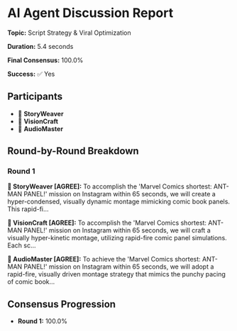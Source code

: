# AI Agent Discussion Report

**Topic:** Script Strategy & Viral Optimization

**Duration:** 5.4 seconds

**Final Consensus:** 100.0%

**Success:** ✅ Yes

## Participants

- 📝 **StoryWeaver**
- 🎨 **VisionCraft**
- 🎵 **AudioMaster**

## Round-by-Round Breakdown

### Round 1

**📝 StoryWeaver [AGREE]:** To accomplish the 'Marvel Comics shortest: ANT-MAN PANEL!' mission on Instagram within 65 seconds, we will create a hyper-condensed, visually dynamic montage mimicking comic book panels. This rapid-fi...

**🎨 VisionCraft [AGREE]:** To accomplish the 'Marvel Comics shortest: ANT-MAN PANEL!' mission on Instagram within 65 seconds, we will craft a visually hyper-kinetic montage, utilizing rapid-fire comic panel simulations. Each sc...

**🎵 AudioMaster [AGREE]:** To achieve the 'Marvel Comics shortest: ANT-MAN PANEL!' mission on Instagram within 65 seconds, we will adopt a rapid-fire, visually driven montage strategy that mimics the punchy pacing of comic book...

## Consensus Progression

- **Round 1:** 100.0%
